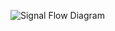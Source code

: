 ![Signal Flow Diagram](https://raw.githubusercontent.com/mrRobot62/betaflight_processing/master/bf-4.2_processing-workflow.svg)

